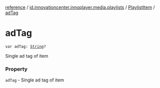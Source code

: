 [reference](../../index.md) / [id.innovationcenter.innoplayer.media.playlists](../index.md) / [PlaylistItem](index.md) / [adTag](./ad-tag.md)

# adTag

`var adTag: `[`String`](https://kotlinlang.org/api/latest/jvm/stdlib/kotlin/-string/index.html)`?`

Single ad tag of item

### Property

`adTag` - Single ad tag of item